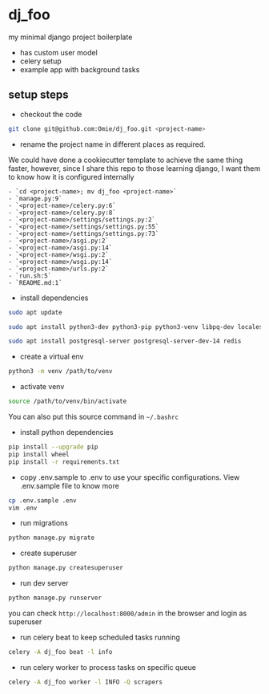 # dj_foo
my minimal django project boilerplate
- has custom user model
- celery setup
- example app with background tasks


## setup steps
- checkout the code
```bash
git clone git@github.com:Omie/dj_foo.git <project-name>
```
- rename the project name in different places as required.

We could have done a cookiecutter template to achieve the same thing faster,
however, since I share this repo to those learning django, I want them to know how it is configured internally
```
- `cd <project-name>; mv dj_foo <project-name>`
- `manage.py:9`
- `<project-name>/celery.py:6`
- `<project-name>/celery.py:8`
- `<project-name>/settings/settings.py:2`
- `<project-name>/settings/settings.py:55`
- `<project-name>/settings/settings.py:73`
- `<project-name>/asgi.py:2`
- `<project-name>/asgi.py:14`
- `<project-name>/wsgi.py:2`
- `<project-name>/wsgi.py:14`
- `<project-name>/urls.py:2`
- `run.sh:5`
- `README.md:1`
```
- install dependencies
```bash
sudo apt update

sudo apt install python3-dev python3-pip python3-venv libpq-dev locales-all build-essential libev-dev libblas-dev liblapack-dev gfortran libxml2-dev libxslt1-dev -y --no-install-recommends

sudo apt install postgresql-server postgresql-server-dev-14 redis
```
- create a virtual env
```bash
python3 -m venv /path/to/venv
```
- activate venv
```bash
source /path/to/venv/bin/activate
```
You can also put this source command in `~/.bashrc`
- install python dependencies
```bash
pip install --upgrade pip
pip install wheel
pip install -r requirements.txt
```
- copy .env.sample to .env to use your specific configurations. View .env.sample file to know more
```bash
cp .env.sample .env
vim .env
```
- run migrations
```bash
python manage.py migrate
```
- create superuser
```bash
python manage.py createsuperuser
```
- run dev server
```bash
python manage.py runserver
```
you can check `http://localhost:8000/admin` in the browser and login as superuser
- run celery beat to keep scheduled tasks running
```bash
celery -A dj_foo beat -l info
```
- run celery worker to process tasks on specific queue
```bash
celery -A dj_foo worker -l INFO -Q scrapers
```




